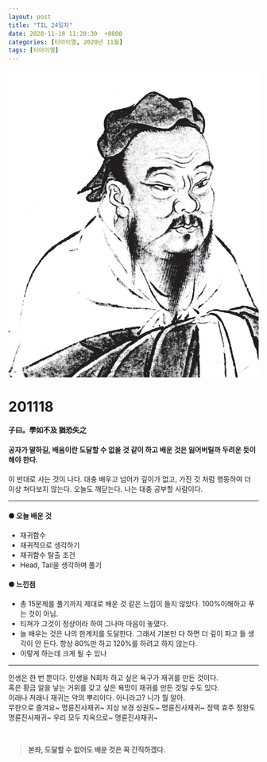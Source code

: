 ```yaml
---
layout: post
title: "TIL 24일차"
date: 2020-11-18 11:20:30  +0800
categories: [티아이엘, 2020년 11월]
tags: [티아이엘]
---
```


![image](/assets/img/sample/avatar.jpg)

# **201118**

#### **子曰。學如不及 猶恐失之**

#### **공자가 말하길, 배움이란 도달할 수 없을 것 같이 하고 배운 것은 잃어버릴까 두려운 듯이 해야 한다.**

이 반대로 사는 것이 나다. 대충 배우고 넘어가 깊이가 없고, 가진 것 처럼 행동하여 더 이상 쳐다보지 않는다. 오늘도 깨닫는다. 나는 대충 공부할 사람이다.

---

#### **⚈ 오늘 배운 것**

- 재귀함수
- 재귀적으로 생각하기
- 재귀함수 탈출 조건
- Head, Tail을 생각하며 풀기

#### **⚈ 느낀점**

- 총 15문제를 풀기까지 제대로 배운 것 같은 느낌이 들지 않았다. 100%이해하고 푸는 것이 아님.
- 티쳐가 그것이 정상이라 하여 그나마 마음이 놓였다.
- 늘 배우는 것은 나의 한계치를 도달한다. 그래서 기본만 다 하면 더 깊이 파고 들 생각이 안 든다. 항상 80%만 하고 120%를 하려고 하지 않는다.
- 이렇게 하는데 크게 될 수 있나

---

인생은 한 번 뿐이다. 인생을 N회차 하고 싶은 욕구가 재귀를 만든 것이다.  
혹은 황금 알을 낳는 거위를 갖고 싶은 욕망이 재귀를 만든 것일 수도 있다.  
이래나 저래나 재귀는 악의 뿌리이다. 아니라고? 니가 뭘 알아.  
무한으로 즐겨요~ 명륜진사재귀~ 지상 보경 상권도~ 명륜진사재귀~ 정택 효주 정완도 명륜진사재귀~ 우리 모두 지옥으로~ 명륜진사재귀~

<br>

> **본좌, 도달할 수 없어도 배운 것은 꼭 간직하겠다.**
